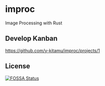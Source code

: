 # improc
Image Processing with Rust

## Develop Kanban
https://github.com/y-kitamu/improc/projects/1

## License
[![FOSSA Status](https://app.fossa.com/api/projects/git%2Bgithub.com%2Fy-kitamu%2Fimproc.svg?type=large)](https://app.fossa.com/projects/git%2Bgithub.com%2Fy-kitamu%2Fimproc?ref=badge_large)
